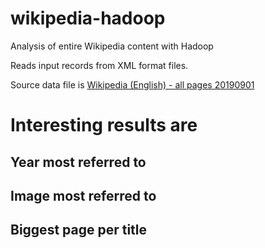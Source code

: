 # wikipedia-hadoop
Analysis of entire Wikipedia content with Hadoop

Reads input records from XML format files.

Source data file is [Wikipedia (English) - all pages 20190901](https://dumps.wikimedia.org/enwiki/20190901/enwiki-20190901-pages-meta-current.xml.bz2)

# Interesting results are #
## Year most referred to ##
## Image most referred to ##
## Biggest page per title ##

